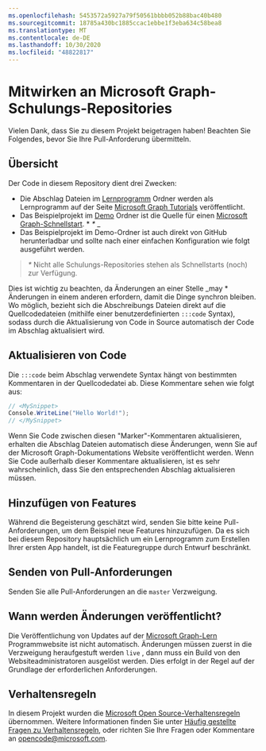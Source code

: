 ```yaml
---
ms.openlocfilehash: 5453572a5927a79f50561bbbb052b88bac40b480
ms.sourcegitcommit: 18785a430bc1885ccac1ebbe1f3eba634c58bea8
ms.translationtype: MT
ms.contentlocale: de-DE
ms.lasthandoff: 10/30/2020
ms.locfileid: "48822817"
---
```

# <a name="contributing-to-microsoft-graph-training-repositories"></a>Mitwirken an Microsoft Graph-Schulungs-Repositories

Vielen Dank, dass Sie zu diesem Projekt beigetragen haben! Beachten Sie Folgendes, bevor Sie Ihre Pull-Anforderung übermitteln.

## <a name="overview"></a>Übersicht

Der Code in diesem Repository dient drei Zwecken:

- Die Abschlag Dateien im [Lernprogramm](/tutorial) Ordner werden als Lernprogramm auf der Seite [Microsoft Graph Tutorials](https://docs.microsoft.com/graph/tutorials) veröffentlicht.
- Das Beispielprojekt im [Demo](/demo) Ordner ist die Quelle für einen [Microsoft Graph-Schnellstart](https://developer.microsoft.com/graph/quick-start). * *\** _
- Das Beispielprojekt im Demo-Ordner ist auch direkt von GitHub herunterladbar und sollte nach einer einfachen Konfiguration wie folgt ausgeführt werden.

> _*\**_ Nicht alle Schulungs-Repositories stehen als Schnellstarts (noch) zur Verfügung.

Dies ist wichtig zu beachten, da Änderungen an einer Stelle _may * Änderungen in einem anderen erfordern, damit die Dinge synchron bleiben. Wo möglich, bezieht sich die Abschreibungs Dateien direkt auf die Quellcodedateien (mithilfe einer benutzerdefinierten `:::code` Syntax), sodass durch die Aktualisierung von Code in Source automatisch der Code im Abschlag aktualisiert wird.

## <a name="updating-code"></a>Aktualisieren von Code

Die `:::code` beim Abschlag verwendete Syntax hängt von bestimmten Kommentaren in der Quellcodedatei ab. Diese Kommentare sehen wie folgt aus:

```csharp
// <MySnippet>
Console.WriteLine("Hello World!");
// </MySnippet>
```

Wenn Sie Code zwischen diesen "Marker"-Kommentaren aktualisieren, erhalten die Abschlag Dateien automatisch diese Änderungen, wenn Sie auf der Microsoft Graph-Dokumentations Website veröffentlicht werden. Wenn Sie Code außerhalb dieser Kommentare aktualisieren, ist es sehr wahrscheinlich, dass Sie den entsprechenden Abschlag aktualisieren müssen.

## <a name="adding-features"></a>Hinzufügen von Features

Während die Begeisterung geschätzt wird, senden Sie bitte keine Pull-Anforderungen, um dem Beispiel neue Features hinzuzufügen. Da es sich bei diesem Repository hauptsächlich um ein Lernprogramm zum Erstellen Ihrer ersten App handelt, ist die Featuregruppe durch Entwurf beschränkt.

## <a name="submitting-pull-requests"></a>Senden von Pull-Anforderungen

Senden Sie alle Pull-Anforderungen an die `master` Verzweigung.

<!-- markdownlint-disable MD026 -->
## <a name="when-do-changes-get-published"></a>Wann werden Änderungen veröffentlicht?

Die Veröffentlichung von Updates auf der [Microsoft Graph-Lern](https://docs.microsoft.com/graph/tutorials) Programmwebsite ist nicht automatisch. Änderungen müssen zuerst in die Verzweigung heraufgestuft werden `live` , dann muss ein Build von den Websiteadministratoren ausgelöst werden. Dies erfolgt in der Regel auf der Grundlage der erforderlichen Anforderungen.

## <a name="code-of-conduct"></a>Verhaltensregeln

In diesem Projekt wurden die [Microsoft Open Source-Verhaltensregeln](https://opensource.microsoft.com/codeofconduct/) übernommen. Weitere Informationen finden Sie unter [Häufig gestellte Fragen zu Verhaltensregeln](https://opensource.microsoft.com/codeofconduct/faq/), oder richten Sie Ihre Fragen oder Kommentare an [opencode@microsoft.com](mailto:opencode@microsoft.com).
